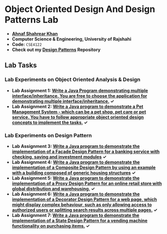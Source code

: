 # Object Oriented Design And Design Patterns Lab
- **[Ahnaf Shahrear Khan](https://github.com/ahnafshahrear)**
- **Computer Science & Engineering, University of Rajshahi**
- **Code:** `CSE4122`
- **Check out my [Design Patterns](https://github.com/ahnafshahrear/Design-Patterns) Repository**


## Lab Tasks

### Lab Experiments on Object Oriented Analysis & Design
- **Lab Assignment 1: [Write a Java Program demonstrating multiple interface/inheritance. You are free to choose the application for demonstrating multiple interface/inheritance.]() ✓**
- **Lab Assignment 2: [Write a Java program to demonstrate a Pet Management System - which can be a pet shop, pet care or pet service. You have to follow appropriate object oriented design concepts to implement the tasks.](https://github.com/ahnafshahrear/Animal-Hospital-Management-System) ✓**

### Lab Experiments on Design Pattern
- **Lab Assignment 3: [Write a Java program to demonstrate the implementation of a Façade Design Pattern for a banking service with checking, saving and investment modules](https://github.com/ahnafshahrear/Object-Oriented-Design-And-Design-Patterns-Lab/tree/main/Banking%20Service%20using%20Facade%20Design%20Pattern) ✓**
- **Lab Assignment 4: [Write a Java program to demonstrate the implementation of a Composite Design Pattern by using an example with a building composed of generic housing structures](https://github.com/ahnafshahrear/Object-Oriented-Design-And-Design-Patterns-Lab/tree/main/Housing%20Structure%20using%20Composite%20Design%20Pattern) ✓**
- **Lab Assignment 5: [Write a Java program to demonstrate the implementation of a Proxy Design Pattern for an online retail store with global distribution and warehousing.](https://github.com/ahnafshahrear/Object-Oriented-Design-And-Design-Patterns-Lab/tree/main/Online%20Retail%20Store%20using%20Proxy%20Pattern) ✓**
- **Lab Assignment 6: [Write a Java program to demonstrate the implementation of a Decorator Design Pattern for a web page, which might display complex behaviour, such as only allowing access to authorized 
users or splitting search results across multiple pages.](https://github.com/ahnafshahrear/Object-Oriented-Design-And-Design-Patterns-Lab/tree/main/Wed%20Page%20using%20Decorator%20Pattern) ✓**
- **Lab Assignment 7: [Write a Java program to demonstrate the implementation of a State Design Pattern for a vending machine functionality on purchasing items.](https://github.com/ahnafshahrear/Design-Patterns/tree/main/State%20Pattern/Vending%20Machine) ✓**
